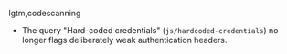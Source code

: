 lgtm,codescanning
* The query "Hard-coded credentials" (`js/hardcoded-credentials`) no longer flags deliberately weak authentication headers.
